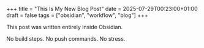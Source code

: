 +++
title = "This Is My New Blog Post"
date = 2025-07-29T00:23:00+01:00
draft = false
tags = ["obsidian", "workflow", "blog"]
+++

This post was written entirely inside Obsidian.

No build steps. No push commands. No stress.